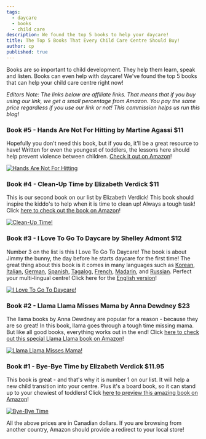```yaml
---
tags:
  - daycare
  - books
  - child care
description: We found the top 5 books to help your daycare!
title: The Top 5 Books That Every Child Care Centre Should Buy!
author: cp
published: true
---
```

Books are so important to child development.  They help them learn, speak and listen.  Books can even help with daycare!  We've found the top 5 books that can help your child care centre right now!

_Editors Note: The links below are affiliate links.  That means that if you buy using our link, we get a small percentage from Amazon.  You pay the same price regardless if you use our link or not!  This commission helps us run this blog!_

### Book #5 - Hands Are Not For Hitting by Martine Agassi $11

Hopefully you don't need this book, but if you do, it'll be a great resource to have!  Written for even the youngest of toddlers, the lessons here should help prevent violence between children. [Check it out on Amazon](https://amzn.to/2GhaZze)!

<a href="https://amzn.to/2GhaZze" rel="Hands Are Not For Hitting" target="_blank">![Hands Are Not For Hitting](https://blog.daycareiq.com/site_assets/images/hands.jpeg)</a>

### Book #4 - Clean-Up Time by Elizabeth Verdick $11

This is our second book on our list by Elizabeth Verdick!  This book should inspire the kiddo's to help when it is time to clean up!  Always a tough task!  Click [here to check out the book on Amazon](https://amzn.to/2Gd3pFr)!

<a href="https://amzn.to/2Gd3pFr" rel="Clean-Up Time!" target="_blank">![Clean-Up Time!](https://blog.daycareiq.com/site_assets/images/cleanup.jpeg)</a>

### Book #3 - I Love To Go To Daycare by Shelley Admont $12

Number 3 on the list is this I Love To Go To Daycare!  The book is about Jimmy the bunny, the day before he starts daycare for the first time!  The great thing about this book is it comes in many languages such as [Korean](https://amzn.to/2G9fyPU), [Italian](https://amzn.to/2pJJcko), [German](https://amzn.to/2DXZavw), [Spanish](https://amzn.to/2GaNqMr), [Tagalog](https://amzn.to/2GfiKFy), [French](https://amzn.to/2pI2kzx), [Madarin](https://amzn.to/2G99A1u), and [Russian](https://amzn.to/2ITMxWg).  Perfect your multi-lingual centre!  Click here for the [English version](https://amzn.to/2pGRHNo)!

<a href="https://amzn.to/2pGRHNo" rel="I Love To Go To Daycare!" target="_blank">![I Love To Go To Daycare!](https://blog.daycareiq.com/site_assets/images/lovetogo.jpg)</a>

### Book #2 - Llama Llama Misses Mama by Anna Dewdney $23

The llama books by Anna Dewdney are popular for a reason - because they are so great!  In this book, llama goes through a tough time missing mama.  But like all good books, everything works out in the end! Click [here to check out this special Llama Llama book on Amazon](https://amzn.to/2I6uiM9)!

<a href="https://amzn.to/2I6uiM9" rel="Llama Llama Misses Mama" target="_blank">![Llama Llama Misses Mama!](https://blog.daycareiq.com/site_assets/images/llama.jpg)</a>

### Book #1 - Bye-Bye Time by Elizabeth Verdick $11.95

This book is great - and that's why it is number 1 on our list.  It will help a new child transition into your centre.  Plus it's a board book, so it can stand up to your chewiest of toddlers!  Click [here to preview this amazing book on Amazon](https://amzn.to/2pHlfKD)!

<a href="https://amzn.to/2pHlfKD" rel="Bye-Bye Time" target="_blank">![Bye-Bye Time](https://blog.daycareiq.com/site_assets/images/byebye.jpg)</a>

All the above prices are in Canadian dollars.  If you are browsing from another country, Amazon should provide a redirect to your local store!
